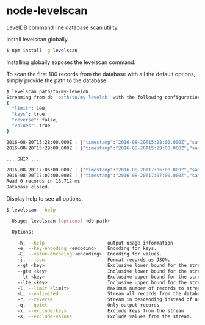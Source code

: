 # node-levelscan
LevelDB command line database scan utility.

Install levelscan globally.
```bash
$ npm install -g levelscan
```

Installing globally exposes the levelscan command.

To scan the first 100 records from the database with all the default options,
simply provide the path to the database.
```bash
$ levelscan path/to/my-leveldb
Streaming from db 'path/to/my-leveldb' with the following configuration:
{
  "limit": 100,
  "keys": true,
  "reverse": false,
  "values": true
}

2016-08-20T15:28:00.000Z : {"timestamp":"2016-08-20T15:28:00.000Z","sample":4,"upper":4,"lower":4}
2016-08-20T15:29:00.000Z : {"timestamp":"2016-08-20T15:29:00.000Z","sample":4,"upper":4,"lower":4}

... SNIP ...

2016-08-20T17:06:00.000Z : {"timestamp":"2016-08-20T17:06:00.000Z","sample":4,"upper":4,"lower":4}
2016-08-20T17:07:00.000Z : {"timestamp":"2016-08-20T17:07:00.000Z","sample":4,"upper":4,"lower":4}
Read 0 records in 16.712 ms
Database closed.
```

Display help to see all options.
```bash
$ levelscan --help

  Usage: levelscan [options] <db-path>

  Options:

    -h, --help                       output usage information
    -e, --key-encoding <encoding>    Encoding for keys.
    -E, --value-encoding <encoding>  Encoding for values.
    -j, --json                       Format records as JSON.
    --gt <key>                       Exclusive lower bound for the stream.
    --gte <key>                      Inclusive lower bound for the stream.
    --lt <key>                       Exclusive upper bound for the stream.
    --lte <key>                      Inclusive upper bound for the stream.
    -l, --limit <limit>              Maximum number of records to stream (default 100).
    -L, --unlimited                  Stream all records from the database (no limit).
    -r, --reverse                    Stream in descending instead of ascending order.
    -q, --quiet                      Only output records
    -x, --exclude-keys               Exclude keys from the stream.
    -X, --exclude-values             Exclude values from the stream.

```

